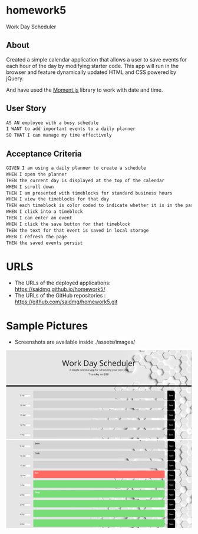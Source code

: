 # homework5
Work Day Scheduler


## About

Created a simple calendar application that allows a user to save events for each hour of the day by modifying starter code. This app will run in the browser and feature dynamically updated HTML and CSS powered by jQuery.

And have used the [Moment.js](https://momentjs.com/) library to work with date and time. 

## User Story

```md
AS AN employee with a busy schedule
I WANT to add important events to a daily planner
SO THAT I can manage my time effectively
```

## Acceptance Criteria

```md
GIVEN I am using a daily planner to create a schedule
WHEN I open the planner
THEN the current day is displayed at the top of the calendar
WHEN I scroll down
THEN I am presented with timeblocks for standard business hours
WHEN I view the timeblocks for that day
THEN each timeblock is color coded to indicate whether it is in the past, present, or future
WHEN I click into a timeblock
THEN I can enter an event
WHEN I click the save button for that timeblock
THEN the text for that event is saved in local storage
WHEN I refresh the page
THEN the saved events persist
```

# URLS
* The URLs of the deployed applications:  https://saidmg.github.io/homework5/
* The URLs of the GitHub repositories  :  https://github.com/saidmg/homework5.git

# Sample Pictures
* Screenshots are available inside ./assets/images/

![GitHub Logo](./Assets/Capture1.JPG)
![GitHub Logo](./Assets/Capture2.JPG)
